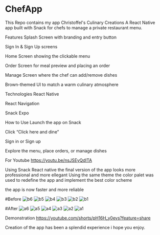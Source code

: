 # ChefApp
This Repo contains my app
Christoffel's Culinary Creations
A React Native app built with Snack for chefs to manage a private restaurant menu.

Features
Splash Screen with branding and entry button

Sign In & Sign Up screens

Home Screen showing the clickable menu

Order Screen for meal preview and placing an order

Manage Screen where the chef can add/remove dishes

Brown-themed UI to match a warm culinary atmosphere

Technologies
React Native

React Navigation

Snack Expo

How to Use
Launch the app on Snack

Click “Click here and dine”

Sign in or Sign up

Explore the menu, place orders, or manage dishes

For Youtube 
https://youtu.be/nsJSEyQdITA

Using Snack React native the final version of the app looks more professional and more ellegant
Using the same theme the color palet was used to redefine the app and implement the best color scheme

the app is now faster and more reliable

#Before
![b6](https://github.com/user-attachments/assets/0b947c73-95dd-4174-bd86-d375dbc73e60)
![b5](https://github.com/user-attachments/assets/9dbae82d-eb22-4da7-b6e1-9476d4582a6c)
![b4](https://github.com/user-attachments/assets/1fe0daf9-72a4-47be-901a-0b66c551bb1c)
![b3](https://github.com/user-attachments/assets/3cad5382-1127-4682-be33-093477201f53)
![b2](https://github.com/user-attachments/assets/71f4dc4f-d482-4167-99c0-c8abd9e00a9a)
![b1](https://github.com/user-attachments/assets/755b6cee-d2c9-4703-91b2-05e6b1149afb)

#After
![a6](https://github.com/user-attachments/assets/37918438-a3d4-464a-b412-95fd7c87dfc5)
![a5](https://github.com/user-attachments/assets/b2068551-15ff-4adb-9731-a627dc7b57dc)
![a4](https://github.com/user-attachments/assets/fd6755d0-509e-41f4-abe6-f4c28d0e5d6b)
![a3](https://github.com/user-attachments/assets/1579fb12-82e0-41cf-a5f1-6a0b14e393bd)
![a2](https://github.com/user-attachments/assets/9ea17746-2419-426e-80e7-b0714b9e5663)
![a1](https://github.com/user-attachments/assets/1d838b23-1ab3-4c37-8f4c-3ffdaf562ecc)


Demonstration
https://youtube.com/shorts/pH16H_y0evs?feature=share

Creation of the app has been a splendid experience i hope you enjoy.
